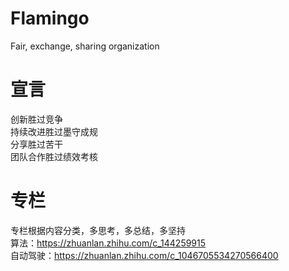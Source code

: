 # Flamingo
Fair, exchange, sharing organization

# 宣言  
创新胜过竞争  
持续改进胜过墨守成规  
分享胜过苦干  
团队合作胜过绩效考核  

# 专栏  
专栏根据内容分类，多思考，多总结，多坚持  
算法：https://zhuanlan.zhihu.com/c_144259915  
自动驾驶：https://zhuanlan.zhihu.com/c_1046705534270566400  
